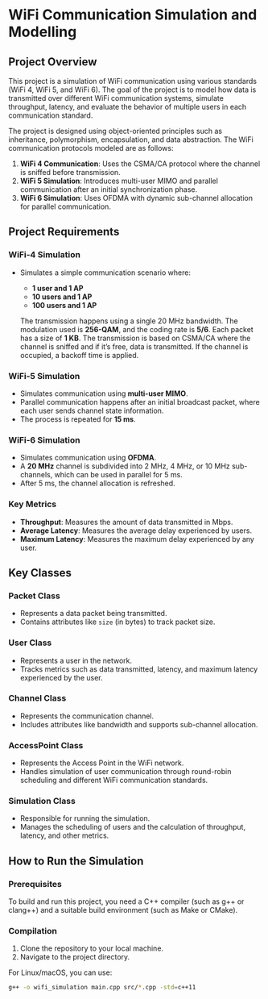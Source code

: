 # WiFi Communication Simulation and Modelling

## Project Overview

This project is a simulation of WiFi communication using various standards (WiFi 4, WiFi 5, and WiFi 6). The goal of the project is to model how data is transmitted over different WiFi communication systems, simulate throughput, latency, and evaluate the behavior of multiple users in each communication standard.

The project is designed using object-oriented principles such as inheritance, polymorphism, encapsulation, and data abstraction. The WiFi communication protocols modeled are as follows:

1. **WiFi 4 Communication**: Uses the CSMA/CA protocol where the channel is sniffed before transmission.
2. **WiFi 5 Simulation**: Introduces multi-user MIMO and parallel communication after an initial synchronization phase.
3. **WiFi 6 Simulation**: Uses OFDMA with dynamic sub-channel allocation for parallel communication.

## Project Requirements

### WiFi-4 Simulation
- Simulates a simple communication scenario where:
  - **1 user and 1 AP**
  - **10 users and 1 AP**
  - **100 users and 1 AP**
  
  The transmission happens using a single 20 MHz bandwidth. The modulation used is **256-QAM**, and the coding rate is **5/6**. Each packet has a size of **1 KB**. The transmission is based on CSMA/CA where the channel is sniffed and if it’s free, data is transmitted. If the channel is occupied, a backoff time is applied.

### WiFi-5 Simulation
- Simulates communication using **multi-user MIMO**.
- Parallel communication happens after an initial broadcast packet, where each user sends channel state information.
- The process is repeated for **15 ms**.

### WiFi-6 Simulation
- Simulates communication using **OFDMA**.
- A **20 MHz** channel is subdivided into 2 MHz, 4 MHz, or 10 MHz sub-channels, which can be used in parallel for 5 ms.
- After 5 ms, the channel allocation is refreshed.

### Key Metrics
- **Throughput**: Measures the amount of data transmitted in Mbps.
- **Average Latency**: Measures the average delay experienced by users.
- **Maximum Latency**: Measures the maximum delay experienced by any user.


## Key Classes

### Packet Class
- Represents a data packet being transmitted.
- Contains attributes like `size` (in bytes) to track packet size.

### User Class
- Represents a user in the network.
- Tracks metrics such as data transmitted, latency, and maximum latency experienced by the user.

### Channel Class
- Represents the communication channel.
- Includes attributes like bandwidth and supports sub-channel allocation.

### AccessPoint Class
- Represents the Access Point in the WiFi network.
- Handles simulation of user communication through round-robin scheduling and different WiFi communication standards.

### Simulation Class
- Responsible for running the simulation.
- Manages the scheduling of users and the calculation of throughput, latency, and other metrics.

## How to Run the Simulation

### Prerequisites
To build and run this project, you need a C++ compiler (such as g++ or clang++) and a suitable build environment (such as Make or CMake).

### Compilation

1. Clone the repository to your local machine.
2. Navigate to the project directory.

For Linux/macOS, you can use:

```bash
g++ -o wifi_simulation main.cpp src/*.cpp -std=c++11
